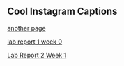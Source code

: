 ## Cool Instagram Captions
[another page](another.md)

[lab report 1 week 0](lab-report-1-week-0.md)

[Lab Report 2 Week 1](lab-report-2-week-1.md)
